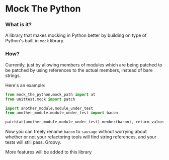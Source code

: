 # Mock The Python

### What is it?

A library that makes mocking in Python better by building on type of Python's built in `mock` library.

### How?

Currently, just by allowing members of modules which are being patched to be patched by using references to the actual members, instead of bare strings.

Here's an example:

```Python
from mock_the_python.mock_path import at
from unittest.mock import patch

import another_module.module_under_test
from another_module.module_under_test import bacon

patch(at(another_module.module_under_test).member(bacon), return_value="mmmm, bacon")
```

Now you can freely rename `bacon` to `sausage` without worrying about whether or not your refactoring tools will find string references, and your tests will still pass.  Groovy.

More features will be added to this library